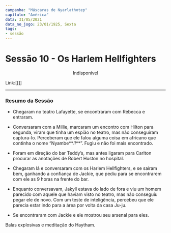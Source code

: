 ```yaml
---
campanha: "Máscaras de Nyarlathotep"
capítulo: "América"
data: 31/05/2021
data_no_jogo: 23/01/1925, Sexta
tags: 
- sessão
---
```

# Sessão 10 - Os Harlem Hellfighters

<div align="center">Indisponível</div>

Link:[[]]

---
### Resumo da Sessão
- Chegaram no teatro Lafayette, se encontraram com Rebecca e entraram.

- Conversaram com a Millie, marcaram um encontro com Hilton para segunda, viram que tinha um espião no teatro, mas não conseguiram captura-lo. Perceberam que ele falou alguma coisa em africano que continha o nome “Nyambe**_!!_**”. Fugiu e não foi mais encontrado.

- Foram em direção do bar Teddy’s, mas antes ligaram para Carlton procurar as anotações de Robert Huston no hospital.

- Chegaram lá e conversaram com os Harlem Hellfighters, e se saíram bem, ganhando a confiança de Jackie, que pediu para se encontrarem com ele as 9 horas na frente do bar.

- Enquanto conversavam, Jakyll estava do lado de fora e viu um homem parecido com aquele que haviam visto no teatro, mas não conseguiu pegar ele de novo. Com um teste de inteligência, percebeu que ele parecia estar indo para a área por volta da casa Ju-ju.

- Se encontraram com Jackie e ele mostrou seu arsenal para eles.

Balas explosivas e meditação do Haytham.


